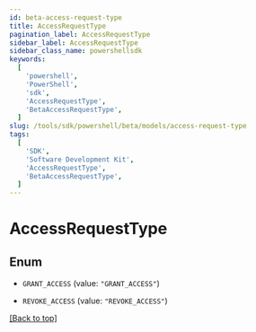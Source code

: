 ```yaml
---
id: beta-access-request-type
title: AccessRequestType
pagination_label: AccessRequestType
sidebar_label: AccessRequestType
sidebar_class_name: powershellsdk
keywords:
  [
    'powershell',
    'PowerShell',
    'sdk',
    'AccessRequestType',
    'BetaAccessRequestType',
  ]
slug: /tools/sdk/powershell/beta/models/access-request-type
tags:
  [
    'SDK',
    'Software Development Kit',
    'AccessRequestType',
    'BetaAccessRequestType',
  ]
---
```


# AccessRequestType

## Enum

- `GRANT_ACCESS` (value: `"GRANT_ACCESS"`)

- `REVOKE_ACCESS` (value: `"REVOKE_ACCESS"`)

[[Back to top]](#)
